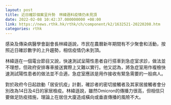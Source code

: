 ```yaml
---
layout: post
title: 近日確診個案呈升勢　林緯遜料疫情仍未見頂
date: 2022-02-08 10:42:37.000000000 +08:00
link: https://news.rthk.hk/rthk/ch/component/k2/1632521-20220208.htm
categories: rthk
---
```


感染及傳染病醫學會副會長林緯遜說，市民在農曆新年期間有不少聚會和活動，按照近日確診數字的上升趨勢，相信疫情仍未到頂。

林緯遜在一個電台節目又說，快速測試呈陽性患者自行搭車到急症室求診，做法並不理想，但政府安排專車接送實際上又難以實行。他又認為，將急症室用作複檢快速測試陽性患者的做法並不合適，急症室應該是用作接收有緊急需要的一般病人。

對於政府今日起啟動「居安抗疫」計劃，確診者的密切接觸者及其家居接觸者會分別改為14日及4日的家居檢疫。林緯遜說，雖然Omicron的傳播力很高，但相信只要做足防疫措施，理論上在居住大廈造成橫向或垂直傳播的風險不大。
